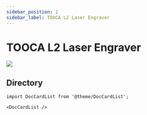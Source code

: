 ```yaml
---
sidebar_position: 2
sidebar_label: TOOCA L2 Laser Engraver
---
```


# TOOCA L2 Laser Engraver

![](http://wiki-toocaa.oss-cn-hongkong.aliyuncs.com/toocaa.png)

## Directory

```mdx-code-block
import DocCardList from '@theme/DocCardList';

<DocCardList />
```

